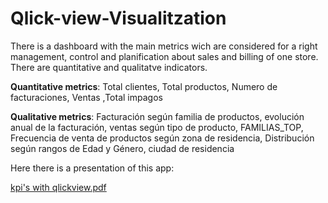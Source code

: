 # Qlick-view-Visualitzation

There is a dashboard with the main metrics wich are considered for a right management, control and planification about sales and billing of one store.
There are quantitative and qualitatve indicators. 

**Quantitative metrics**: Total clientes, Total productos, Numero de facturaciones, Ventas ,Total impagos

**Qualitative metrics**: Facturación según familia de productos, 
evolución anual de la facturación, ventas según tipo de producto, 
FAMILIAS_TOP, Frecuencia de venta de productos según zona de residencia, 
Distribución según rangos de Edad y Género, ciudad de residencia

Here there is a presentation of this app:

[kpi's with qlickview.pdf](https://github.com/emmAnalyticsCoach/Qlick-view-Dashboard-with-main-KPI-S-to-one-sale-s-company/files/9946490/kpi.s.with.qlickview.pdf)
